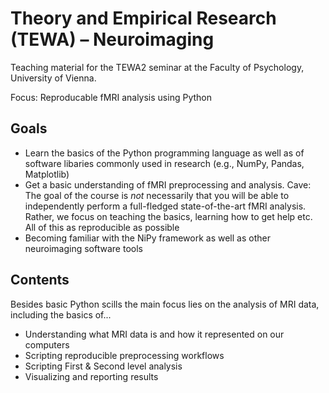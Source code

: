 # Theory and Empirical Research (TEWA) – Neuroimaging

Teaching material for the TEWA2 seminar at the Faculty of Psychology, University of Vienna.

Focus: Reproducable fMRI analysis using Python

## Goals

- Learn the basics of the Python programming language as well as of software libaries commonly used in research (e.g., NumPy, Pandas, Matplotlib)
- Get a basic understanding of fMRI preprocessing and analysis. Cave: The goal of the course is *not* necessarily that you will be able to independently perform a full-fledged state-of-the-art fMRI analysis. Rather, we focus on teaching the basics, learning how to get help etc. All of this as reproducible as possible 
- Becoming familiar with the NiPy framework as well as other neuroimaging software tools
  
## Contents

Besides basic Python scills the main focus lies on the analysis of MRI data, including the basics of...

- Understanding what MRI data is and how it represented on our computers
- Scripting reproducible preprocessing workflows
- Scripting First & Second level analysis 
- Visualizing and reporting results
